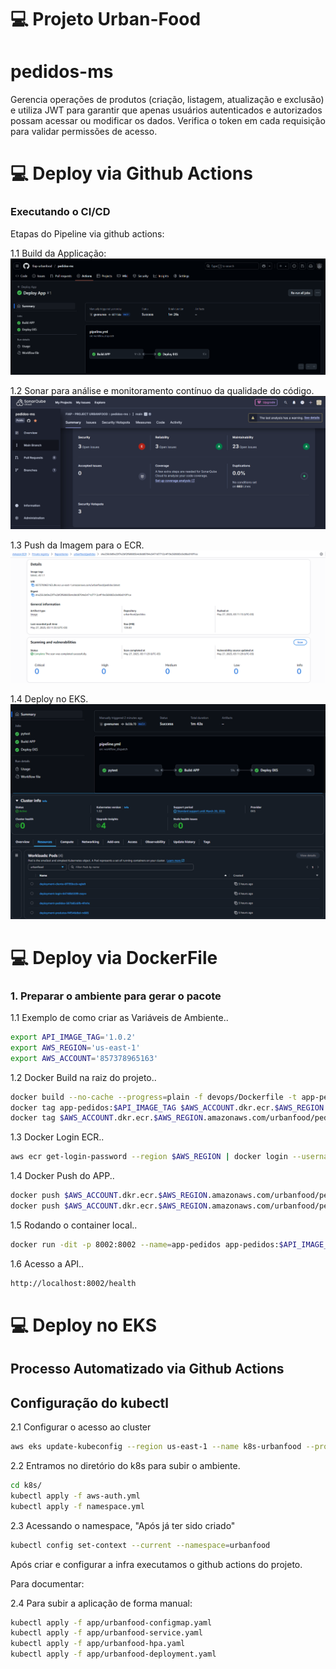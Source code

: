 # 💻 Projeto Urban-Food

# pedidos-ms
Gerencia operações de produtos (criação, listagem, atualização e exclusão) e utiliza JWT para garantir que apenas usuários autenticados e autorizados possam acessar ou modificar os dados. Verifica o token em cada requisição para validar permissões de acesso.

# ###########################################################
# 💻 Deploy via Github Actions

### Executando o CI/CD

Etapas do Pipeline via github actions:

1.1 Build da Applicação:
![CI/CD - BUILD](devops/CICD/CICD-URBANFOOD-BUILD.png)

1.2 Sonar para análise e monitoramento contínuo da qualidade do código.
![CI/CD - SONAR](devops/CICD/CICD-URBANFOOD-SONAR.png)

1.3 Push da Imagem para o ECR.
![CI/CD - ECR](devops/CICD/CICD-URBANFOOD-ECR.png)

1.4 Deploy no EKS.
![CI/CD - EKS](devops/CICD/CICD-URBANFOOD-EKS.png)

# ###########################################################
# 💻 Deploy via DockerFile

### 1. Preparar o ambiente para gerar o pacote

1.1 Exemplo de como criar as Variáveis de Ambiente..
``` bash
export API_IMAGE_TAG='1.0.2'
export AWS_REGION='us-east-1'
export AWS_ACCOUNT='857378965163'
```

1.2 Docker Build na raiz do projeto..
``` bash
docker build --no-cache --progress=plain -f devops/Dockerfile -t app-pedidos:$API_IMAGE_TAG .
docker tag app-pedidos:$API_IMAGE_TAG $AWS_ACCOUNT.dkr.ecr.$AWS_REGION.amazonaws.com/urbanfood/pedidos:$API_IMAGE_TAG
docker tag $AWS_ACCOUNT.dkr.ecr.$AWS_REGION.amazonaws.com/urbanfood/pedidos:$API_IMAGE_TAG $AWS_ACCOUNT.dkr.ecr.$AWS_REGION.amazonaws.com/urbanfood/pedidos:latest
```

1.3 Docker Login ECR..
``` bash
aws ecr get-login-password --region $AWS_REGION | docker login --username AWS --password-stdin $AWS_ACCOUNT.dkr.ecr.$AWS_REGION.amazonaws.com
```

1.4 Docker Push do APP..
``` bash
docker push $AWS_ACCOUNT.dkr.ecr.$AWS_REGION.amazonaws.com/urbanfood/pedidos:$API_IMAGE_TAG
docker push $AWS_ACCOUNT.dkr.ecr.$AWS_REGION.amazonaws.com/urbanfood/pedidos:latest
```

1.5 Rodando o container local..
``` bash
docker run -dit -p 8002:8002 --name=app-pedidos app-pedidos:$API_IMAGE_TAG

```

1.6 Acesso a API..
``` bash
http://localhost:8002/health
```

# ###########################################################
# 💻 Deploy no EKS

## Processo Automatizado via Github Actions

## Configuração do kubectl

2.1 Configurar o acesso ao cluster
``` bash
aws eks update-kubeconfig --region us-east-1 --name k8s-urbanfood --profile terraform-iac
```

2.2 Entramos no diretório do k8s para subir o ambiente.
``` bash
cd k8s/
kubectl apply -f aws-auth.yml
kubectl apply -f namespace.yml
```

2.3 Acessando o namespace, "Após já ter sido criado"
``` bash
kubectl config set-context --current --namespace=urbanfood
```

Após criar e configurar a infra executamos o github actions do projeto. 

Para documentar: 

2.4 Para subir a aplicação de forma manual:
``` bash
kubectl apply -f app/urbanfood-configmap.yaml
kubectl apply -f app/urbanfood-service.yaml
kubectl apply -f app/urbanfood-hpa.yaml
kubectl apply -f app/urbanfood-deployment.yaml
```
